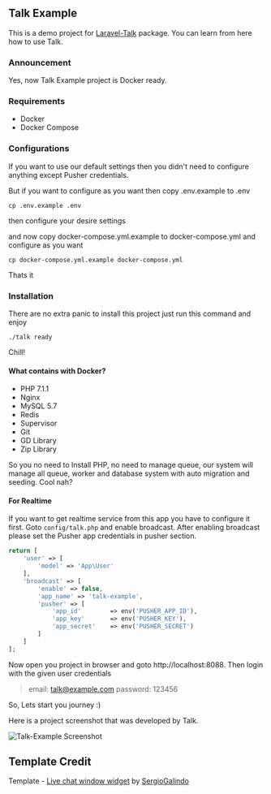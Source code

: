 ## Talk Example
This is a demo project for [Laravel-Talk](https://github.com/nahid/talk) package. You can learn from here how to use Talk.

### Announcement
Yes, now Talk Example project is Docker ready.

### Requirements
* Docker
* Docker Compose


### Configurations

If you want to use our default settings then you didn't need to configure anything except Pusher credentials.

But if you want to configure as you want then copy .env.example to .env

```shell
cp .env.example .env
```

then configure your desire settings

and now copy docker-compose.yml.example to docker-compose.yml and configure as you want


```shell
cp docker-compose.yml.example docker-compose.yml
```


Thats it

### Installation

There are no extra panic to install this project just run this command and enjoy

```shell
./talk ready
```

Chill!

#### What contains with Docker?

- PHP 7.1.1
- Nginx
- MySQL 5.7
- Redis
- Supervisor
- Git
- GD Library
- Zip Library

So you no need to Install PHP, no need to manage queue, our system will manage all queue, worker and database system with auto migration and seeding.
Cool nah?


#### For Realtime

If you want to get realtime service from this app you have to configure it first. Goto `config/talk.php` and
enable broadcast. After enabling broadcast please set the Pusher app credentials in pusher section.

```php
return [
    'user' => [
        'model' => 'App\User'
    ],
    'broadcast' => [
        'enable' => false,
        'app_name' => 'talk-example',
        'pusher' => [
            'app_id'        => env('PUSHER_APP_ID'),
            'app_key'       => env('PUSHER_KEY'),
            'app_secret'    => env('PUSHER_SECRET')
        ]
    ]
];
````

Now open you project in browser and goto http://localhost:8088. Then login with the given user credentials

> email: talk@example.com
> password: 123456

So, Lets start you journey :)

Here is a project screenshot that was developed by Talk.

![Talk-Example Screenshot](http://i.imgur.com/uQ7sgmI.png "Talk-Example Project")

## Template Credit

Template - [Live chat window widget](http://www.bypeople.com/live-chat-window-widget/ ) by [SergioGalindo](http://www.bypeople.com/author/uakala/)


